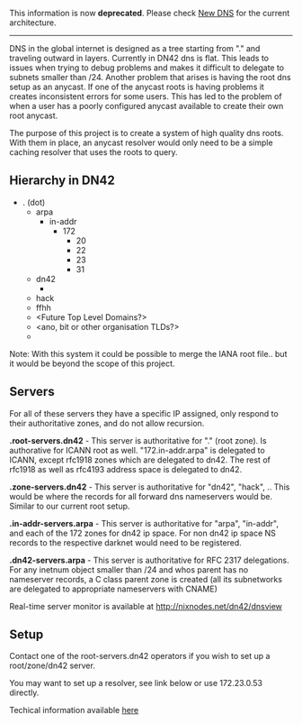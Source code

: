 This information is now **deprecated**. Please check [New DNS](/services/New-DNS) for the current architecture.

***

DNS in the global internet is designed as a tree starting from "." and traveling outward in layers. Currently in DN42 dns is flat. This leads to issues when trying to debug problems and makes it difficult to delegate to subnets smaller than /24. Another problem that arises is having the root dns setup as an anycast. If one of the anycast roots is having problems it creates inconsistent errors for some users. This has led to the problem of when a user has a poorly configured anycast available to create their own root anycast. 

The purpose of this project is to create a system of high quality dns roots. With them in place, an anycast resolver would only need to be a simple caching resolver that uses the roots to query. 

## Hierarchy in DN42

 - . (dot)
   - arpa
     - in-addr
       - 172
           - 20
           - 22
           - 23
           - 31
   - dn42
     - <dn42 domain names>
   - hack
   - ffhh
   - <Future Top Level Domains?>
   - <ano, bit or other organisation TLDs?>
   - <ICANN TLDs>

Note: With this system it could be possible to merge the IANA root file.. but it would be beyond the scope of this project. 

## Servers

For all of these servers they have a specific IP assigned, only respond to their authoritative zones, and do not allow recursion. 

**<name>.root-servers.dn42** - This server is authoritative for "." (root zone). Is authorative for ICANN root as well. "172.in-addr.arpa" is delegated to ICANN, except rfc1918 zones which are delegated to dn42. The rest of rfc1918 as well as rfc4193 address space is delegated to dn42. 

**<name>.zone-servers.dn42** - This server is authoritative for "dn42", "hack", .. This would be where the records for all forward dns nameservers would be. Similar to our current root setup.

**<name>.in-addr-servers.arpa** - This server is authoritative for "arpa", "in-addr", and each of the 172 zones for dn42 ip space. For non dn42 ip space NS records to the respective darknet would need to be registered. 

**<name>.dn42-servers.arpa** - This server is authoritative for RFC 2317 delegations. For any inetnum object smaller than /24 and whos parent has no nameserver records, a C class parent zone is created (all its subnetworks are delegated to appropriate nameservers with CNAME)

Real-time server monitor is available at <http://nixnodes.net/dn42/dnsview>

## Setup

Contact one of the root-servers.dn42 operators if you wish to set up a root/zone/dn42 server. 

You may want to set up a resolver, see link below or use 172.23.0.53 directly.

Techical information available [here](https://nixnodes.net/wiki/n/DN42_DNS)

